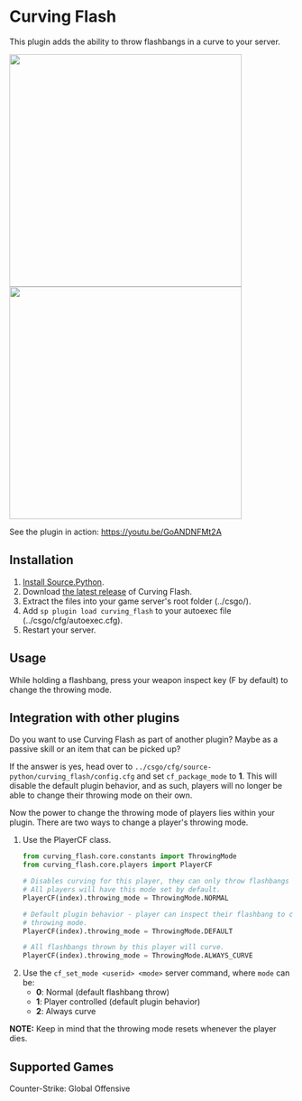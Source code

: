 # Curving Flash
This plugin adds the ability to throw flashbangs in a curve to your server.

<img src="https://media2.giphy.com/media/eJYGpsGLCFhlb5lZEZ/giphy.gif" width="412px"/> <img src="https://media0.giphy.com/media/lMrUsQthIPsfoJmXhY/giphy.gif" width="412px"/>

See the plugin in action: https://youtu.be/GoANDNFMt2A

## Installation
1. [Install Source.Python](http://wiki.sourcepython.com/general/installation.html).
2. Download [the latest release](https://github.com/vinci6k/curving-flash/releases) of Curving Flash.
3. Extract the files into your game server's root folder (../csgo/).
4. Add `sp plugin load curving_flash` to your autoexec file (../csgo/cfg/autoexec.cfg).
5. Restart your server.

## Usage
While holding a flashbang, press your weapon inspect key (F by default) to change the throwing mode.

## Integration with other plugins
Do you want to use Curving Flash as part of another plugin? Maybe as a passive skill or an item that can be picked up?

If the answer is yes, head over to `../csgo/cfg/source-python/curving_flash/config.cfg` and set `cf_package_mode` to **1**. This will disable the default plugin behavior, and as such, players will no longer be able to change their throwing mode on their own.

Now the power to change the throwing mode of players lies within your plugin. There are two ways to change a player's throwing mode.

1. Use the PlayerCF class.
    ```py
    from curving_flash.core.constants import ThrowingMode
    from curving_flash.core.players import PlayerCF

    # Disables curving for this player, they can only throw flashbangs normally.
    # All players will have this mode set by default.
    PlayerCF(index).throwing_mode = ThrowingMode.NORMAL

    # Default plugin behavior - player can inspect their flashbang to change their
    # throwing mode.
    PlayerCF(index).throwing_mode = ThrowingMode.DEFAULT

    # All flashbangs thrown by this player will curve.
    PlayerCF(index).throwing_mode = ThrowingMode.ALWAYS_CURVE
    ```
2. Use the `cf_set_mode <userid> <mode>` server command, where `mode` can be:  
   * **0**: Normal (default flashbang throw)  
   * **1**: Player controlled (default plugin behavior)  
   * **2**: Always curve

**NOTE:** Keep in mind that the throwing mode resets whenever the player dies.

## Supported Games
Counter-Strike: Global Offensive
